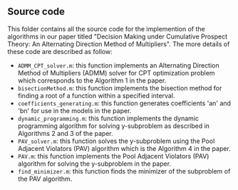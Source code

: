 ## Source code
This folder contains all the source code for the implemention of the algorithms in our paper titled "Decision Making under Cumulative Prospect Theory: An Alternating Direction Method of Multipliers". The more details of these code are described as follow:
* `ADMM_CPT_solver.m`: this function implements an Alternating Direction Method of Multipliers (ADMM) solver for CPT optimization problem which corresponds to the Algorithm 1 in the paper.
* `bisectionMethod.m`: this function implements the bisection method for finding a root of a function within a specified interval.
* `coefficients_generating.m`: this function generates coefficients 'an' and 'bn' for use in the models in the paper.
* `dynamic_programming.m`: this function implements the dynamic programming algorithm for solving y-subproblem as described in Algorithms 2 and 3 of the paper.
* `PAV_solver.m`: this function solves the y-subproblem using the Pool Adjacent Violators (PAV) algorithm which is the Algorithm 4 in the paper.
* `PAV.m`: this function implements the Pool Adjacent Violators (PAV) algorithm for solving the y-subproblem in the paper.
* `find_minimizer.m`: this function finds the minimizer of the subproblem of the PAV algorithm.
